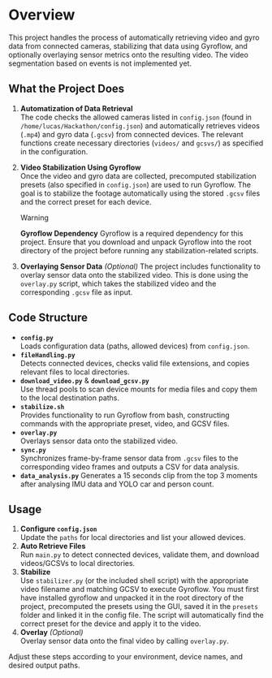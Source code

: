 # Overview

This project handles the process of automatically retrieving video and gyro data from connected cameras, stabilizing that data using Gyroflow, and optionally overlaying sensor metrics onto the resulting video. The video segmentation based on events is not implemented yet.

## What the Project Does

1. **Automatization of Data Retrieval**  
   The code checks the allowed cameras listed in `config.json` (found in `/home/lucas/Hackathon/config.json`) and automatically retrieves videos (`.mp4`) and gyro data (`.gcsv`) from connected devices. The relevant functions create necessary directories (`videos/` and `gcsvs/`) as specified in the configuration.

2. **Video Stabilization Using Gyroflow**  
   Once the video and gyro data are collected, precomputed stabilization presets (also specified in `config.json`) are used to run Gyroflow. The goal is to stabilize the footage automatically using the stored `.gcsv` files and the correct preset for each device.

   > [!WARNING]  
   > **Gyroflow Dependency**
   > Gyroflow is a required dependency for this project. Ensure that you download and unpack Gyroflow into the root directory of the project before running any stabilization-related scripts.

3. **Overlaying Sensor Data** _(Optional)_
   The project includes functionality to overlay sensor data onto the stabilized video. This is done using the `overlay.py` script, which takes the stabilized video and the corresponding `.gcsv` file as input.

## Code Structure

- **`config.py`**  
  Loads configuration data (paths, allowed devices) from `config.json`.
- **`fileHandling.py`**  
  Detects connected devices, checks valid file extensions, and copies relevant files to local directories.
- **`download_video.py`** & **`download_gcsv.py`**  
  Use thread pools to scan device mounts for media files and copy them to the local destination paths.
- **`stabilize.sh`**  
  Provides functionality to run Gyroflow from bash, constructing commands with the appropriate preset, video, and GCSV files.
- **`overlay.py`**  
  Overlays sensor data onto the stabilized video.
- **`sync.py`**  
  Synchronizes frame-by-frame sensor data from `.gcsv` files to the corresponding video frames and outputs a CSV for data analysis.
- **`data_analysis.py`**
  Generates a 15 seconds clip from the top 3 moments after analysing IMU data and YOLO car and person count.

## Usage

1. **Configure `config.json`**  
   Update the `paths` for local directories and list your allowed devices.
2. **Auto Retrieve Files**  
   Run `main.py` to detect connected devices, validate them, and download videos/GCSVs to local directories.
3. **Stabilize**  
   Use `stabilizer.py` (or the included shell script) with the appropriate video filename and matching GCSV to execute Gyroflow. You must first have installed gyroflow and unpacked it in the root directory of the project, precomputed the presets using the GUI, saved it in the `presets` folder and linked it in the config file.
   The script will automatically find the correct preset for the device and apply it to the video.
4. **Overlay** _(Optional)_  
   Overlay sensor data onto the final video by calling `overlay.py`.

Adjust these steps according to your environment, device names, and desired output paths.
